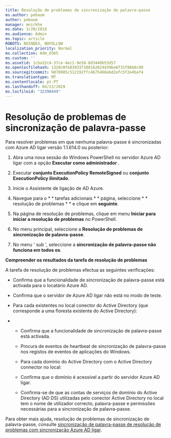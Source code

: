 ```yaml
---
title: Resolução de problemas de sincronização de palavra-passe
ms.author: pebaum
author: pebaum
manager: mnirkhe
ms.date: 3/20/2018
ms.audience: Admin
ms.topic: article
ROBOTS: NOINDEX, NOFOLLOW
localization_priority: Normal
ms.collection: Adm_O365
ms.custom: ''
ms.assetid: 1cba32c4-37ce-4ec1-9e58-8d3440b53d57
ms.openlocfilehash: 1320c0fe839337188162824439be6f15f86b6c90
ms.sourcegitcommit: 9d78905c512192ffc4675468abd2efc5f2e4baf4
ms.translationtype: MT
ms.contentlocale: pt-PT
ms.lasthandoff: 04/23/2019
ms.locfileid: "32390449"
---
```

# <a name="troubleshoot-password-synchronization"></a>Resolução de problemas de sincronização de palavra-passe

Para resolver problemas em que nenhuma palavra-passe é sincronizadas com Azure AD ligar versão 1.1.614.0 ou posterior:
  
1. Abra uma nova sessão do Windows PowerShell no servidor Azure AD ligar com a opção **Executar como administrador** . 
    
2. Executar **conjunto ExecutionPolicy RemoteSigned** ou **conjunto ExecutionPolicy ilimitado**. 
    
3. Inicie o Assistente de ligação de AD Azure.
    
4. Navegue para o * * tarefas adicionais * * página, seleccione * * resolução de problemas * * e clique em **seguinte**. 
    
5. Na página de resolução de problemas, clique em menu **Iniciar para iniciar a resolução de problemas** no PowerShell. 
    
6. No menu principal, seleccione a **Resolução de problemas de sincronização de palavra-passe**. 
    
7. No menu ' sub ', seleccione a **sincronização de palavra-passe não funciona em todos os**. 
    
 **Compreender os resultados da tarefa de resolução de problemas**
  
A tarefa de resolução de problemas efectua as seguintes verificações:
  
- Confirma que a funcionalidade de sincronização de palavra-passe está activada para o locatário Azure AD.
    
- Confirma que o servidor de Azure AD ligar não está no modo de teste.
    
- Para cada existentes no local conector do Active Directory (que corresponde a uma floresta existente do Active Directory):
    
- 
  - Confirma que a funcionalidade de sincronização de palavra-passe está activada.
    
  - Procura de eventos de heartbeat de sincronização de palavra-passe nos registos de eventos de aplicações do Windows.
    
  - Para cada domínio do Active Directory com o Active Directory connector no local:
    
  - Confirma que o domínio é acessível a partir do servidor Azure AD ligar.
    
  - Confirma-se de que as contas de serviços de domínio do Active Directory (AD DS) utilizadas pelo conector Active Directory no local tem o nome de utilizador correcto, palavra-passe e permissões necessárias para a sincronização de palavra-passe.
    
Para obter mais ajuda, resolução de problemas de sincronização de palavra-passe, consulte [sincronização de palavra-passe de resolução de problemas com sincronização Azure AD ligar](https://docs.microsoft.com/azure/active-directory/connect/active-directory-aadconnectsync-troubleshoot-password-synchronization).
  

